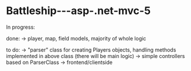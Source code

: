# Battleship---asp-.net-mvc-5

In progress:

done:
-> player, map, field models, majority of whole logic

to do:
-> "parser" class for creating Players objects, handling methods implemented in above class (there will be main logic)
-> simple controllers based on ParserClass
-> frontend/clientside

